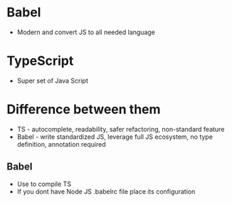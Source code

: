 # Babel
* Modern and convert JS to all needed language

# TypeScript
* Super set of Java Script

# Difference between them
* TS - autocomplete, readability, safer refactoring, non-standard feature
* Babel - write standardized JS, leverage full JS ecosystem, no type definition, annotation required

## Babel
* Use to compile TS
* If you dont have Node JS .babelrc file place its configuration
